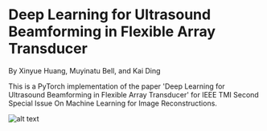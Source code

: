 # Deep Learning for Ultrasound Beamforming in Flexible Array Transducer

By Xinyue Huang, Muyinatu Bell, and Kai Ding

This is a PyTorch implementation of the paper 'Deep Learning for Ultrasound Beamforming in Flexible Array Transducer' for IEEE TMI Second Special Issue On Machine Learning for Image Reconstructions.

![alt text](https://github.com/PickleJerry/Flexible_Array_DNN/tree/main/Figure/pipeline.png)

